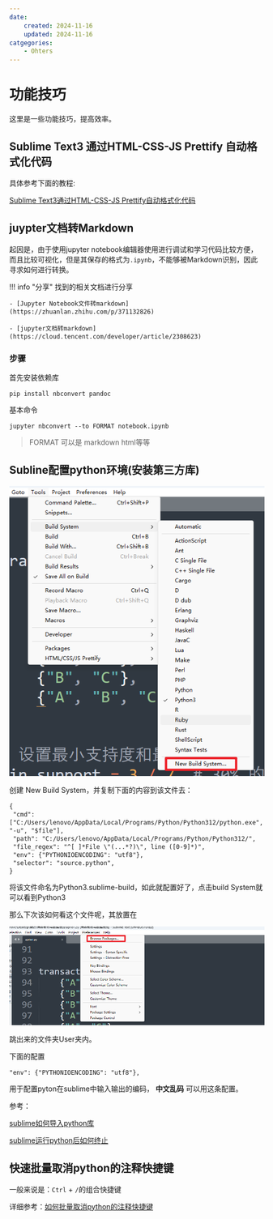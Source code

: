 ```yaml
---
date:
    created: 2024-11-16
    updated: 2024-11-16
catgegories:
    - Ohters
---
```

# 功能技巧

这里是一些功能技巧，提高效率。
<!-- more -->

## Sublime Text3 通过HTML-CSS-JS Prettify 自动格式化代码

具体参考下面的教程:

[Sublime Text3通过HTML-CSS-JS Prettify自动格式化代码](https://blog.csdn.net/qq331300729/article/details/87889710)

## juypter文档转Markdown

起因是，由于使用jupyter notebook编辑器使用进行调试和学习代码比较方便，而且比较可视化，但是其保存的格式为`.ipynb`，不能够被Markdown识别，因此寻求如何进行转换。

!!! info "分享"
    找到的相关文档进行分享

    - [Jupyter Notebook文件转markdown](https://zhuanlan.zhihu.com/p/371132826)

    - [jupyter文档转markdown](https://cloud.tencent.com/developer/article/2308623)

### 步骤

首先安装依赖库

```shell
pip install nbconvert pandoc
```

基本命令

```shell
jupyter nbconvert --to FORMAT notebook.ipynb
```

> FORMAT 可以是 markdown html等等

## Subline配置python环境(安装第三方库)

![alt text](../../PageImage/image202412012318.png)

创建 New Build System，并复制下面的内容到该文件去：

```sublime-build
{
 "cmd": ["C:/Users/lenovo/AppData/Local/Programs/Python/Python312/python.exe", "-u", "$file"],
 "path": "C:/Users/lenovo/AppData/Local/Programs/Python/Python312/",
 "file_regex": "^[ ]*File \"(...*?)\", line ([0-9]*)",
 "env": {"PYTHONIOENCODING": "utf8"}, 
 "selector": "source.python",
}
```

将该文件命名为Python3.sublime-build，如此就配置好了，点击build System就可以看到Python3

那么下次该如何看这个文件呢，其放置在

![alt text](../../PageImage/image202412012318-1.png)

跳出来的文件夹User夹内。

下面的配置

```test
"env": {"PYTHONIOENCODING": "utf8"}, 
```

用于配置pyton在sublime中输入输出的编码， **中文乱码** 可以用这条配置。

参考：

[sublime如何导入python库](https://docs.pingcode.com/baike/740028)

[sublime运行python后如何终止](https://docs.pingcode.com/baike/859476)

## 快速批量取消python的注释快捷键

一般来说是：`Ctrl` + `/`的组合快捷键

详细参考：[如何批量取消python的注释快捷键](https://docs.pingcode.com/baike/924441)

